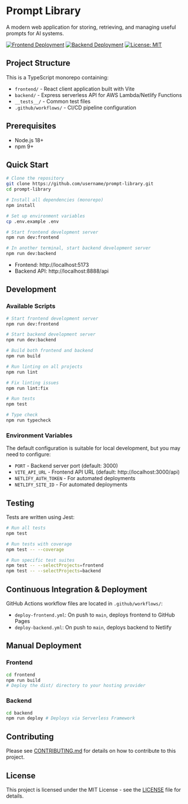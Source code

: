# Prompt Library

A modern web application for storing, retrieving, and managing useful prompts for AI systems.

[![Frontend Deployment](https://github.com/user/prompt-library/actions/workflows/deploy-frontend.yml/badge.svg)](https://github.com/user/prompt-library/actions/workflows/deploy-frontend.yml)
[![Backend Deployment](https://github.com/user/prompt-library/actions/workflows/deploy-backend.yml/badge.svg)](https://github.com/user/prompt-library/actions/workflows/deploy-backend.yml)
[![License: MIT](https://img.shields.io/badge/License-MIT-blue.svg)](LICENSE)

## Project Structure

This is a TypeScript monorepo containing:

- `frontend/` - React client application built with Vite
- `backend/` - Express serverless API for AWS Lambda/Netlify Functions
- `__tests__/` - Common test files
- `.github/workflows/` - CI/CD pipeline configuration

## Prerequisites

- Node.js 18+
- npm 9+

## Quick Start

```bash
# Clone the repository
git clone https://github.com/username/prompt-library.git
cd prompt-library

# Install all dependencies (monorepo)
npm install

# Set up environment variables
cp .env.example .env

# Start frontend development server
npm run dev:frontend

# In another terminal, start backend development server
npm run dev:backend
```

- Frontend: http://localhost:5173
- Backend API: http://localhost:8888/api

## Development

### Available Scripts

```bash
# Start frontend development server
npm run dev:frontend

# Start backend development server
npm run dev:backend

# Build both frontend and backend
npm run build

# Run linting on all projects
npm run lint

# Fix linting issues
npm run lint:fix

# Run tests
npm test

# Type check
npm run typecheck
```

### Environment Variables

The default configuration is suitable for local development, but you may need to configure:

- `PORT` - Backend server port (default: 3000)
- `VITE_API_URL` - Frontend API URL (default: http://localhost:3000/api)
- `NETLIFY_AUTH_TOKEN` - For automated deployments
- `NETLIFY_SITE_ID` - For automated deployments

## Testing

Tests are written using Jest:

```bash
# Run all tests
npm test

# Run tests with coverage
npm test -- --coverage

# Run specific test suites
npm test -- --selectProjects=frontend
npm test -- --selectProjects=backend
```

## Continuous Integration & Deployment

GitHub Actions workflow files are located in `.github/workflows/`:

- `deploy-frontend.yml`: On push to `main`, deploys frontend to GitHub Pages
- `deploy-backend.yml`: On push to `main`, deploys backend to Netlify

## Manual Deployment

### Frontend

```bash
cd frontend
npm run build
# Deploy the dist/ directory to your hosting provider
```

### Backend

```bash
cd backend
npm run deploy # Deploys via Serverless Framework
```

## Contributing

Please see [CONTRIBUTING.md](CONTRIBUTING.md) for details on how to contribute to this project.

## License

This project is licensed under the MIT License - see the [LICENSE](LICENSE) file for details. 